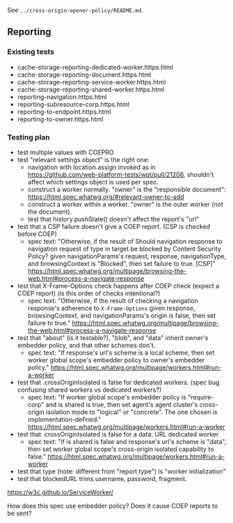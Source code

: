 See `../cross-origin-opener-policy/README.md`.

## Reporting

### Existing tests ###

- cache-storage-reporting-dedicated-worker.https.html
- cache-storage-reporting-document.https.html
- cache-storage-reporting-service-worker.https.html
- cache-storage-reporting-shared-worker.https.html
- reporting-navigation.https.html
- reporting-subresource-corp.https.html
- reporting-to-endpoint.https.html
- reporting-to-owner.https.html

### Testing plan ###

- test multiple values with COEPRO
- test "relevant settings object" is the right one:
  - navigation with location.assign invoked as in https://github.com/web-platform-tests/wpt/pull/21206, shouldn't affect which settings object is used per spec.
  - construct a worker normally. "owner" is the "responsible document": https://html.spec.whatwg.org/#relevant-owner-to-add
  - construct a worker within a worker. "owner" is the outer worker (not the document).
  - test that history.pushState() doesn't affect the report's "url"
- test that a CSP failure doesn't give a COEP report. (CSP is checked before COEP)
  - spec text: "Otherwise, if the result of Should navigation response to navigation request of type in target be blocked by Content Security Policy? given navigationParams's request, response, navigationType, and browsingContext is "Blocked", then set failure to true. [CSP]"
  https://html.spec.whatwg.org/multipage/browsing-the-web.html#process-a-navigate-response
- test that X-Frame-Options check happens after COEP check (expect a COEP report) (is this order of checks intentional?)
  - spec text: "Otherwise, if the result of checking a navigation response's adherence to `X-Frame-Options` given response, browsingContext, and navigationParams's origin is false, then set failure to true."
  https://html.spec.whatwg.org/multipage/browsing-the-web.html#process-a-navigate-response
- test that "about" (is it testable?), "blob", and "data" inherit owner's embedder policy, and that other schemes don't.
  - spec text: "If response's url's scheme is a local scheme, then set worker global scope's embedder policy to owner's embedder policy."
  https://html.spec.whatwg.org/multipage/workers.html#run-a-worker
- test that .crossOriginIsolated is false for dedicated workers. (spec bug confusing shared workers vs dedicated workers?)
  - spec text: "If worker global scope's embedder policy is "require-corp" and is shared is true, then set agent's agent cluster's cross-origin isolation mode to "logical" or "concrete". The one chosen is implementation-defined."
  https://html.spec.whatwg.org/multipage/workers.html#run-a-worker
- test that .crossOriginIsolated is false for a data: URL dedicated worker
  - spec text: "If is shared is false and response's url's scheme is "data", then set worker global scope's cross-origin isolated capability to false."
  https://html.spec.whatwg.org/multipage/workers.html#run-a-worker
- test that type (note: different from "report type") is "worker initialization"
- test that blockedURL trims username, password, fragment.


https://w3c.github.io/ServiceWorker/

How does this spec use embedder policy? Does it cause COEP reports to be sent?
